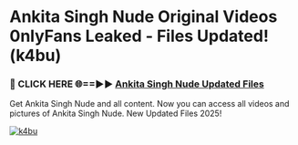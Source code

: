# Ankita Singh Nude Original Videos 0nlyFans Leaked - Files Updated! (k4bu)

<h3>🔴 CLICK HERE 🌐==►► <a href="https://tinyurl.com/y5r63du9" rel="nofollow">Ankita Singh Nude Updated Files</a></h3>

Get Ankita Singh Nude and all content. Now you can access all videos and pictures of Ankita Singh Nude. New Updated Files 2025!

[![k4bu](https://i.imgur.com/UVo9nyh.gif)](https://tinyurl.com/y5r63du9)